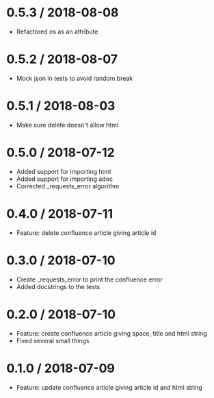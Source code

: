 
0.5.3 / 2018-08-08
==================

  * Refactored os as an attribute

0.5.2 / 2018-08-07
==================

  * Mock json in tests to avoid random break

0.5.1 / 2018-08-03
==================

  * Make sure delete doesn't allow html

0.5.0 / 2018-07-12
==================

  * Added support for importing html
  * Added support for importing adoc
  * Corrected _requests_error algorithm

0.4.0 / 2018-07-11
==================

  * Feature: delete confluence article giving article id

0.3.0 / 2018-07-10
==================

  * Create _requests_error to print the confluence error
  * Added docstrings to the tests

0.2.0 / 2018-07-10
==================

  * Feature: create confluence article giving space, title and html string
  * Fixed several small things

0.1.0 / 2018-07-09
==================

  * Feature: update confluence article giving article id and html string
